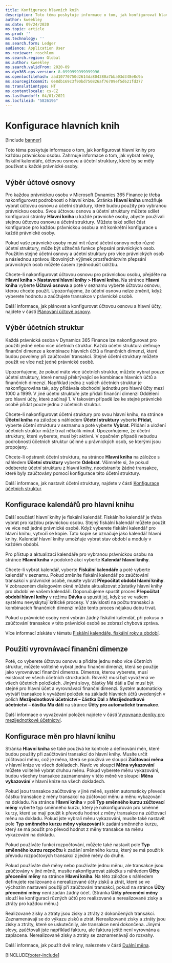 ```yaml
---
title: Konfigurace hlavních knih
description: Toto téma poskytuje informace o tom, jak konfigurovat hlavní knihy pro každou právnickou osobu. Zahrnuje informace o tom, jak vybrat měny, fiskální kalendáře, účtovou osnovu a účetní struktury, které by se měly používat u každé právnické osoby.
author: kweekley
ms.date: 09/24/2020
ms.topic: article
ms.prod: ''
ms.technology: ''
ms.search.form: Ledger
audience: Application User
ms.reviewer: roschlom
ms.search.region: Global
ms.author: kweekley
ms.search.validFrom: 2020-09
ms.dyn365.ops.version: 8.0999999999999996
ms.openlocfilehash: aad10770750d2614da804380a7bba03d348e8c9a
ms.sourcegitcommit: 0e8db169c3f90bd750826af76709ef5d621fd377
ms.translationtype: HT
ms.contentlocale: cs-CZ
ms.lasthandoff: 04/01/2021
ms.locfileid: "5826196"
---
```

# <a name="configure-ledgers"></a>Konfigurace hlavních knih

[!include [banner](../includes/banner.md)]

Toto téma poskytuje informace o tom, jak konfigurovat hlavní knihy pro každou právnickou osobu. Zahrnuje informace o tom, jak vybrat měny, fiskální kalendáře, účtovou osnovu a účetní struktury, které by se měly používat u každé právnické osoby.

## <a name="selecting-the-chart-of-accounts"></a>Výběr účtové osnovy

Pro každou právnickou osobu v Microsoft Dynamics 365 Finance je třeba nakonfigurovat podrobnosti o hlavní knize. Stránka **Hlavní kniha** umožňuje vybrat účtovou osnovu a účetní struktury, které budou použity pro vybranou právnickou osobu. Svou účtovou osnovu a účetní struktury můžete sdílet konfigurací stránky **Hlavní kniha** u každé právnické osoby, abyste používali stejnou účtovou osnovu a účetní struktury. Můžete také sdílet část konfigurace pro každou právnickou osobu a mít konkrétní konfigurace u každé právnické osoby.

Pokud vaše právnické osoby musí mít různé účetní osnovy nebo různé účetní struktury, může být užitečná funkce přepsání právnických osob. Použitím stejné účetní osnovy a účetní struktury pro více právnických osob a následnou správou libovolných výjimek prostřednictvím přepsání právnických osob můžete časem zjednodušit údržbu.

Chcete-li nakonfigurovat účtovou osnovu pro právnickou osobu, přejděte na **Hlavní kniha \> Nastavení hlavní knihy \> Hlavní kniha**. Na stránce **Hlavní kniha** vyberte **Účtová osnova** a poté v seznamu vyberte účtovou osnovu, kterou chcete použít. Upozorňujeme, že účetní osnovu nelze změnit, když vyberete hodnotu a zaúčtujete transakce v právnické osobě.

Další informace, jak plánovat a konfigurovat účtovou osnovu a hlavní účty, najdete v části [Plánování účtové osnovy](plan-chart-of-accounts.md).

## <a name="selecting-account-structures"></a>Výběr účetních struktur

Každá právnická osoba v Dynamics 365 Finance lze nakonfigurovat pro použití jedné nebo více účetních struktur. Každá účetní struktura definuje finanční dimenze a kombinace hlavních účtů a finančních dimenzí, které budou povoleny při zaúčtování transakcí. Stejné účetní struktury můžete použít ve více než jedné právnické osobě.

Upozorňujeme, že pokud máte více účetních struktur, můžete vybrat pouze účetní struktury, které nemají překrývající se kombinace hlavních účtů a finančních dimenzí. Například jedna z vašich účetních struktur je nakonfigurována tak, aby přidávala obchodní jednotku pro hlavní účty mezi 1000 a 1999. V jiné účetní struktuře jste přidali finanční dimenzi Oddělení pro hlavní účty, které začínají 1. V takovém případě lze ke stejné právnické osobě přidat pouze jednu z účetních struktur.

Chcete-li nakonfigurovat účetní struktury pro svou hlavní knihu, na stránce **Účetní kniha** na záložce s náhledem **Účetní struktury** vyberte **Přidat**, vyberte účetní strukturu v seznamu a poté vyberte **Vybrat**. Přidání a uložení účetních struktur může trvat několik minut. Upozorňujeme, že účetní struktury, které vyberete, musí být aktivní. V opačném případě nebudou podrobnosti účetních struktur účinné u právnických osob, se kterými jsou propojeny.

Chcete-li odstranit účetní strukturu, na stránce **Hlavní kniha** na záložce s náhledem **Účetní struktury** vyberte **Odebrat**. Všimněte si, že pokud odeberete účetní strukturu z hlavní knihy, neodstraníte žádné transakce, které byly zaúčtovány pomocí konfigurace této účetní struktury.

Další informace, jak nastavit účetní struktury, najdete v části [Konfigurace účetních struktur](configure-account-structures.md).

## <a name="configuring-calendars-for-the-ledger"></a>Konfigurace kalendářů pro hlavní knihu

Další součástí hlavní knihy je fiskální kalendář. Fiskálního kalendář je třeba vybrat pro každou právnickou osobu. Stejný fiskální kalendář můžete použít ve více než jedné právnické osobě. Když vyberete fiskální kalendář pro hlavní knihu, vytvoří se kopie. Tato kopie se označuje jako kalendář hlavní knihy. Kalendář hlavní knihy umožňuje vybrat stav období a moduly v každém období.

Pro přístup a aktualizaci kalendáře pro vybranou právnickou osobu na stránce **Hlavní kniha** v podokně akcí vyberte **Kalendář hlavní knihy**.

Chcete-li vybrat kalendář, vyberte **Fiskální kalendáře** a poté vyberte kalendář v seznamu. Pokud změníte fiskální kalendář po zaúčtování transakcí v právnické osobě, musíte vybrat **Přepočítat období hlavní knihy**. V zobrazeném dialogovém okně můžete aktualizovat zůstatky hlavní knihy pro období ve vašem kalendáři. Doporučujeme spustit proces **Přepočítat období hlavní knihy** v režimu **Dávka** a spustit jej, když se ve vašem systému nevyskytují kritické procesy. V závislosti na počtu transakcí a kombinacích finančních dimenzí může tento proces nějakou dobu trvat.

Pokud u právnické osoby není vybrán žádný fiskální kalendář, při pokusu o zaúčtování transakce v této právnické osobě se zobrazí chybová zpráva.

Více informací získáte v tématu [Fiskální kalendáře, fiskální roky a období](../budgeting/fiscal-calendars-fiscal-years-periods.md).

## <a name="using-a-balancing-financial-dimension"></a>Použití vyrovnávací finanční dimenze

Poté, co vyberete účtovou osnovu a přidáte jednu nebo více účetních struktur, můžete volitelně vybrat jednu finanční dimenzi, která se použije jako vyrovnávací finanční dimenze. Dimenze, kterou vyberete, musí existovat ve všech účetních strukturách. Rovněž musí být vyvážená ve všech účetních položkách. Jinými slovy, částky Má dáti a Dal musí být stejné pro hlavní účet a vyrovnávací finanční dimenzi. Systém automaticky vytváří transakce k vyvážení položek na základě hlavních účtů uvedených v polích **Mezijednotkové účetnictví – částka Dal** a **Mezijednotkové účetnictví – částka Má dáti** na stránce **Účty pro automatické transakce**.

Další informace o vyvažování položek najdete v části [Vyrovnané deníky pro mezijednotkové účetnictví](example-balanced-journals-interunit-accounting.md).

## <a name="configuring-currencies-for-the-ledger"></a>Konfigurace měn pro hlavní knihu

Stránka **Hlavní kniha** se také používá ke kontrole a definování měn, které budou použity při zaúčtování transakcí do hlavní knihy. Musíte určit zúčtovací měnu, což je měna, která se používá ve sloupci **Zúčtovací měna** v hlavní knize ve všech dokladech. Navíc ve sloupci **Měna vykazování** můžete volitelně vybrat druhou měnu. Pokud vyberete měnu vykazování, budou všechny transakce zaznamenány v této měně ve sloupci **Měna vykazování** v hlavní knize na všech dokladech.

Pokud jsou transakce zaúčtovány v jiné měně, systém automaticky převede částku transakce z měny transakcí na zúčtovací měnu a měnu vykazování na dokladu. Na stránce **Hlavní kniha** v poli **Typ směnného kurzu zúčtovací měny** vyberte typ směnného kurzu, který je nakonfigurován pro směnné kurzy, které se mají použít k převodu hodnot z měny transakce na zúčtovací měnu na dokladu. Pokud jste vybrali měnu vykazování, musíte také nastavit pole **Typ směnného kurzu měny vykazování** k zadání směnného kurzu, který se má použít pro převod hodnot z měny transakce na měnu vykazování na dokladu.

Pokud používáte funkci rozpočtování, můžete také nastavit pole **Typ směnného kurzu rozpočtu** k zadání směnného kurzu, který se má použít k převodu rozpočtových transakcí z jedné měny do druhé.

Pokud používáte dvě měny nebo používáte jednu měnu, ale transakce jsou zaúčtovány v jiné měně, musíte nakonfigurovat záložku s náhledem **Účty přecenění měny** na stránce **Hlavní kniha**. Na této záložce s náhledem definujete realizované a nerealizované účty zisků a ztrát, které se ve výchozím nastavení použijí při zaúčtování transakcí, pokud na stránce **Účty přecenění měny** není zadán žádný účet. (Stránka **Účty přecenění měny** slouží ke konfiguraci různých účtů pro realizované a nerealizované zisky a ztráty pro každou měnu.)

Realizované zisky a ztráty jsou zisky a ztráty z dokončených transakcí. Zaznamenávají se do výkazu zisků a ztrát. Nerealizované zisky a ztráty jsou zisky a ztráty, které se uskutečnily, ale transakce není dokončena. Jinými slovy, zaúčtovali jste například fakturu, ale faktura ještě není vyrovnána a zaplacena. Nerealizované zisky a ztráty se zaznamenávají do rozvahy.

Další informace, jak použít dvě měny, naleznete v části [Duální měna](dual-currency.md).


[!INCLUDE[footer-include](../../includes/footer-banner.md)]